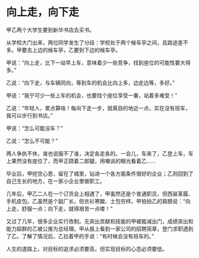# 向上走，向下走

甲乙两个大学生要到新华书店去买书。 

从学校大门出来，两位同学发生了分歧：学校处于两个候车亭之间，且路途差不多。甲要去上边的候车亭，乙要到下边的候车亭。 

甲说：“向上走，比下一站早上车，意味着少一些竞争，找到座位的可能性要大得多。” 

乙说：“向下走，与车辆同向，等到车的机会比向上多，边走边等，多好。” 

甲说：“我宁可少一些上车的机会，也要找个座位享受一番，站着多难受！” 

乙说：“年轻人，累点算啥！每向下走一步，就离目的地近一点，实在没有班车，我可以步行到书店。” 

甲说：“怎么可能没车？” 

乙说：“怎么不可能？” 

两人争执不休，谁也说服不了谁，决定各走各的。一会儿，车来了，乙登上车，车上果然没有座位了，而甲正跷着二郎腿，用嘲讽的眼光看着乙…… 

毕业后，甲挖空心思，留在了城里，钻进一个各方面条件很好的企业；乙则回到了自己生长的地方，在一家小企业里做职工。 

几年后，甲乙二人在一个订货会上相遇了，甲虽然还是个普通职员，但西装革履、手机皮包。乙虽然是个副厂长，但衣衫寒酸、土包穷样。甲拍拍乙的肩膀说：“向上走，舒服一点；向下走，就得艰苦一点喽！” 

又过了几年，很多企业实行改制。无突出贡献和技能的甲被裁减出门，成绩突出和能力超群的乙被公推为总经理。甲从报上看到一家公司的招聘简章，登门求职遇到了乙。了解了情况后，乙拉着甲的手说：“有时候会没有班车的。” 

人生的道路上，对目标的追求必须要高，但实现目标的心态必须要低。
 